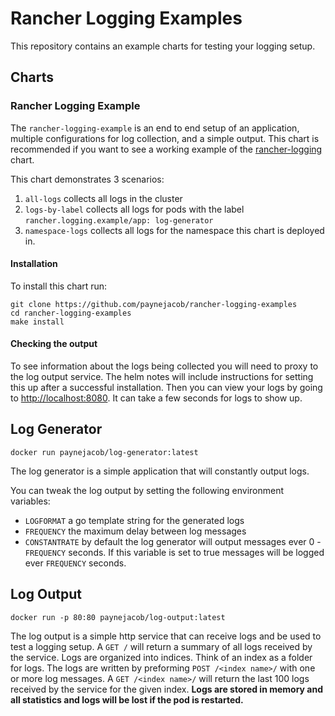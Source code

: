 # Rancher Logging Examples

This repository contains an example charts for testing your logging setup.

## Charts

### Rancher Logging Example
The `rancher-logging-example` is an end to end setup of an application, multiple configurations for log collection, and a simple output.  This chart is recommended if you want to see a working example of the [rancher-logging](https://rancher.com/docs/rancher/v2.x/en/logging/v2.5/) chart.  

This chart demonstrates 3 scenarios:

1. `all-logs` collects all logs in the cluster
2. `logs-by-label` collects all logs for pods with the label `rancher.logging.example/app: log-generator`
3. `namespace-logs` collects all logs for the namespace this chart is deployed in.

#### Installation
To install this chart run:

```shell
git clone https://github.com/paynejacob/rancher-logging-examples
cd rancher-logging-examples
make install
```


#### Checking the output

To see information about the logs being collected you will need to proxy to the log output service.  The helm notes will include instructions for setting this up after a successful installation. Then you can view your logs by going to [http://localhost:8080](http://localhost:8080).  It can take a few seconds for logs to show up.

## Log Generator

`docker run paynejacob/log-generator:latest`

The log generator is a simple application that will constantly output logs.  

You can tweak the log output by setting the following environment variables:

- `LOGFORMAT` a go template string for the generated logs
- `FREQUENCY` the maximum delay between log messages
- `CONSTANTRATE` by default the log generator will output messages ever 0 - `FREQUENCY` seconds.  If this variable is set to true messages will be logged ever `FREQUENCY` seconds.

## Log Output

`docker run -p 80:80 paynejacob/log-output:latest`

The log output is a simple http service that can receive logs and be used to test a logging setup. A `GET /` will return a summary of all logs received by the service. Logs are organized into indices.  Think of an index as a folder for logs. The logs are written by preforming `POST /<index name>/` with one or more log messages.  A `GET /<index name>/` will return the last 100 logs received by the service for the given index. **Logs are stored in memory and all statistics and logs will be lost if the pod is restarted.**
